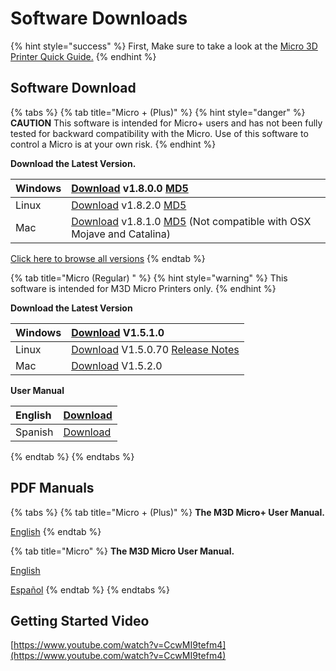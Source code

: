 # Software Downloads

{% hint style="success" %}
First, Make sure to take a look at the [Micro 3D Printer Quick Guide.](https://printm3d.com/files/Quick_Getting_Started.pdf)
{% endhint %}

## Software Download

{% tabs %}
{% tab title="Micro + \(Plus\)" %}
{% hint style="danger" %}
**CAUTION** This software is intended for Micro+ users and has not been fully tested for backward compatibility with the Micro. Use of this software to control a Micro is at your own risk.
{% endhint %}

**Download the Latest Version.**

| Windows | [Download](https://drive.google.com/file/d/13ST9Nf1m-7AQv1Bwk0zxcAuhLPR4Gzsh/view?usp=sharing)  v1.8.0.0  [MD5](https://printm3d.com/files/software_pro_alpha/Windows/2017-09-21-setup_m3d-V1.8.0.0.exe.md5.txt) |
| :--- | :--- |
| Linux | [Download](https://drive.google.com/file/d/1ryinKws8xRMB68SlMt-O7IipBql6VZ3r/view?usp=sharing)  v1.8.2.0   [MD5](https://printm3d.com/files/software_pro_alpha/Linux/m3drealize_1.8.2-1_amd64.deb.md5.txt) |
| Mac | [Download](https://drive.google.com/file/d/16bBwXL92ssiaaZxWEkezCPE4u97wdiUj/view?usp=sharing)  v1.8.1.0  [MD5](https://printm3d.com/files/software_pro_alpha/Mac/2017-10-05-v1.8.1.0-M3D.dmg.md5.txt)  \(Not compatible with OSX Mojave and Catalina\) |

[Click here to browse all versions](https://www.dropbox.com/sh/gkdai2t8vz23pbs/AADvTZglDk1LVRXBRN6WVNfea?dl=0)
{% endtab %}

{% tab title="Micro \(Regular\) " %}
{% hint style="warning" %}
This software is intended for M3D Micro Printers only.
{% endhint %}

**Download the Latest Version**

| Windows | [Download](https://drive.google.com/file/d/1fW-EcZrXksk44CLbp-74B5dDQ0bPjOBT/view?usp=sharing) V1.5.1.0 |
| :--- | :--- |
| Linux | [Download](https://www.dropbox.com/s/4n0nvwayr1r6kxi/M3D-Linux-1.5.0.70.tar.gz?dl=0) V1.5.0.70  [Release Notes](http://printm3d.com/files/software/linux/README-1.5.0.70.pdf) |
| Mac | [Download](https://www.dropbox.com/sh/2e2k4bevt2449s9/AAAXQWgQjofFicWVZjAOZheFa/2016-10-07-v1.5.2.0-M3D.dmg?dl=0) V1.5.2.0 |

**User Manual**

| English | [Download](http://printm3d.com/files/software/Instructions/M3D%20Manual%20Sept_2015.pdf) |
| :--- | :--- |
| Spanish | [Download](http://printm3d.com/files/manual_del_usuario.pdf) |
{% endtab %}
{% endtabs %}

## PDF Manuals

{% tabs %}
{% tab title="Micro + \(Plus\)" %}
**The M3D Micro+ User Manual.**

[English](https://drive.google.com/open?id=1PFgxiMGUPydX-Sgrwn4PyOFbqQlYm-JI)
{% endtab %}

{% tab title="Micro" %}
**The M3D Micro User Manual.**

[English](https://www.dropbox.com/sh/maf6kv4c80fyu0b/AACgrHwtEMnQqtDp57gd10woa/Instructions/M3D%20Manual%20Sept_2015.pdf?dl=0)

[Español](http://printm3d.com/files/manual_del_usuario.pdf)
{% endtab %}
{% endtabs %}

## Getting Started Video

[https://www.youtube.com/watch?v=CcwMI9tefm4](https://www.youtube.com/watch?v=CcwMI9tefm4)

